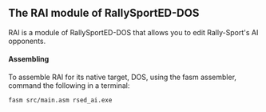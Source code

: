 ## The RAI module of RallySportED-DOS
RAI is a module of RallySportED-DOS that allows you to edit Rally-Sport's AI opponents.

#### Assembling
To assemble RAI for its native target, DOS, using the fasm assembler, command the following in a terminal:
```
fasm src/main.asm rsed_ai.exe
```
